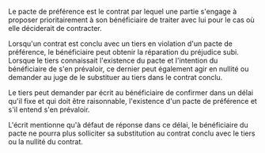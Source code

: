 Le pacte de préférence est le contrat par lequel une partie s'engage à proposer prioritairement à son bénéficiaire de traiter avec lui pour le cas où elle déciderait de contracter. 


  

 Lorsqu'un contrat est conclu avec un tiers en violation d'un pacte de préférence, le bénéficiaire peut obtenir la réparation du préjudice subi. Lorsque le tiers connaissait l'existence du pacte et l'intention du bénéficiaire de s'en prévaloir, ce dernier peut également agir en nullité ou demander au juge de le substituer au tiers dans le contrat conclu. 


  

 Le tiers peut demander par écrit au bénéficiaire de confirmer dans un délai qu'il fixe et qui doit être raisonnable, l'existence d'un pacte de préférence et s'il entend s'en prévaloir. 


  

 L'écrit mentionne qu'à défaut de réponse dans ce délai, le bénéficiaire du pacte ne pourra plus solliciter sa substitution au contrat conclu avec le tiers ou la nullité du contrat. 


  
